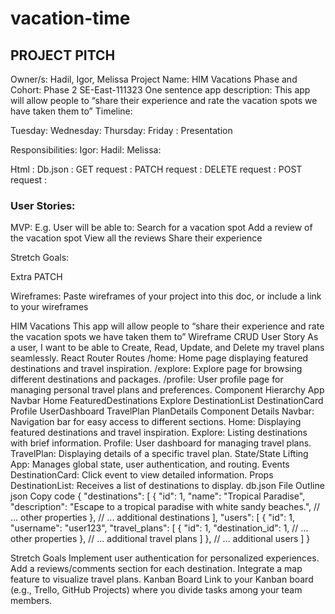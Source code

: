 # vacation-time


## PROJECT PITCH
Owner/s:
Hadil, Igor, Melissa
Project Name:
HIM Vacations 
Phase and Cohort:
Phase 2 SE-East-111323
One sentence app description:
This app will allow people to “share their experience and rate the vacation spots we have taken them to”
Timeline:

Tuesday:
Wednesday:
Thursday:
Friday : Presentation

Responsibilities:
Igor: 
Hadil: 
Melissa: 

Html :
Db.json : 
GET request :
PATCH request :
DELETE request :
POST request :


### User Stories:
MVP: 
E.g. User will be able to:
Search for a vacation spot
Add a review of the vacation spot 
View all the reviews 
Share their experience 






Stretch Goals:

Extra PATCH

Wireframes: Paste wireframes of your project into this doc, or include a link to your wireframes





















HIM Vacations 
This app will allow people to “share their experience and rate the vacation spots we have taken them to”
Wireframe
CRUD User Story
As a user, I want to be able to Create, Read, Update, and Delete my travel plans seamlessly.
React Router Routes
/home: Home page displaying featured destinations and travel inspiration.
/explore: Explore page for browsing different destinations and packages.
/profile: User profile page for managing personal travel plans and preferences.
Component Hierarchy
App
Navbar
Home
FeaturedDestinations
Explore
DestinationList
DestinationCard
Profile
UserDashboard
TravelPlan
PlanDetails
Component Details
Navbar: Navigation bar for easy access to different sections.
Home: Displaying featured destinations and travel inspiration.
Explore: Listing destinations with brief information.
Profile: User dashboard for managing travel plans.
TravelPlan: Displaying details of a specific travel plan.
State/State Lifting
App: Manages global state, user authentication, and routing.
Events
DestinationCard: Click event to view detailed information.
Props
DestinationList: Receives a list of destinations to display.
db.json File Outline
json
Copy code
{
 "destinations": [
 {
 "id": 1,
 "name": "Tropical Paradise",
 "description": "Escape to a tropical paradise with white sandy beaches.",
 // ... other properties
 },
 // ... additional destinations
 ],
 "users": [
 {
 "id": 1,
 "username": "user123",
 "travel_plans": [
 {
 "id": 1,
 "destination_id": 1,
 // ... other properties
 },
 // ... additional travel plans
 ]
 },
 // ... additional users
 ]
}

Stretch Goals
Implement user authentication for personalized experiences.
Add a reviews/comments section for each destination.
Integrate a map feature to visualize travel plans.
Kanban Board
Link to your Kanban board (e.g., Trello, GitHub Projects) where you divide tasks among your team members.
